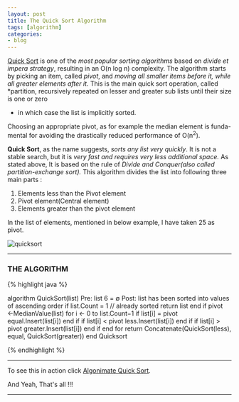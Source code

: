 ```yaml
---
layout: post
title: The Quick Sort Algorithm
tags: [algorithm]
categories:
- blog
---
```

[Quick Sort](#) is one of the *most popular sorting algorithms* based on *divide et*
*impera strategy*, resulting in an O(n log n) complexity. The algorithm starts by
picking an item, called *pivot*, and *moving all smaller items before it, while all*
*greater elements after it*. This is the main quick sort operation, called *partition,
recursively repeated on lesser and greater sub lists until their size is one or zero
- in which case the list is implicitly sorted.

Choosing an appropriate pivot, as for example the median element is funda-
mental for avoiding the drastically reduced performance of O(n<sup>2</sup>).

**Quick Sort**, as the name suggests, *sorts any list very quickly*. It is not a stable 
search, but it is *very fast and requires very less additional space.*
As stated above, It is based on the rule of *Divide and Conquer(also called partition-exchange sort).*
This algorithm divides the list into following three main parts :

1. Elements less than the Pivot element
2. Pivot element(Central element)
3. Elements greater than the pivot element

In the list of elements, mentioned in below example, I have taken 25 as pivot.


![quicksort](http://blog.thegeeq.gq/images/quick-sort.png)

---
### THE ALGORITHM

{% highlight java %}

algorithm QuickSort(list)
  Pre: list 6 = ∅
  Post: list has been sorted into values of ascending order
  if list.Count = 1 // already sorted
    return list
  end if
  pivot ←MedianValue(list)
  for i ← 0 to list.Count−1
    if list[i] = pivot
      equal.Insert(list[i])
    end if
    if list[i] < pivot
      less.Insert(list[i])
    end if
    if list[i] > pivot
      greater.Insert(list[i])
    end if
  end for
  return Concatenate(QuickSort(less), equal, QuickSort(greater))
end Quicksort

{% endhighlight %}

---

To see this in action click [Algonimate Quick Sort](http://algonimator.thegeeq.gq/#path=sorting/quick/basic).

And Yeah, That's all !!!

---
